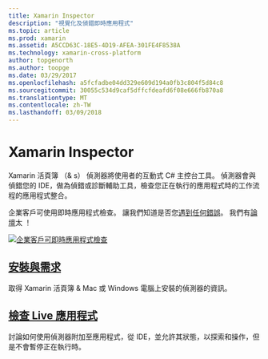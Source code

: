 ```yaml
---
title: Xamarin Inspector
description: "視覺化及偵錯即時應用程式"
ms.topic: article
ms.prod: xamarin
ms.assetid: A5CCD63C-18E5-4D19-AFEA-301FE4F8538A
ms.technology: xamarin-cross-platform
author: topgenorth
ms.author: toopge
ms.date: 03/29/2017
ms.openlocfilehash: a5fcfadbe04dd329e609d194a0fb3c804f5d84c8
ms.sourcegitcommit: 30055c534d9caf5dffcfdeafd6f08e666fb870a8
ms.translationtype: MT
ms.contentlocale: zh-TW
ms.lasthandoff: 03/09/2018
---
```

# <a name="xamarin-inspector"></a>Xamarin Inspector


Xamarin 活頁簿 （& s） 偵測器將使用者的互動式 C# 主控台工具。 偵測器會與偵錯您的 IDE，做為偵錯或診斷輔助工具，檢查您正在執行的應用程式時的工作流程的應用程式整合。

企業客戶可使用即時應用程式檢查。 讓我們知道是否您[遇到任何錯誤](~/tools/inspector/install.md#reporting-bugs)。 我們有[論壇](https://forums.xamarin.com/categories/inspector)太 ！

[![](images/interactive-1.0.0-bike-inspect-3d-small.png "企業客戶可即時應用程式檢查")](images/interactive-1.0.0-bike-inspect-3d.png#lightbox)

## <a name="installation-and-requirementstoolsinspectorinstallmd"></a>[安裝與需求](~/tools/inspector/install.md)

取得 Xamarin 活頁簿 & Mac 或 Windows 電腦上安裝的偵測器的資訊。

## <a name="inspecting-live-applicationstoolsinspectorinspectmd"></a>[檢查 Live 應用程式](~/tools/inspector/inspect.md)

討論如何使用偵測器附加至應用程式，從 IDE，並允許其狀態，以探索和操作，但是不會暫停正在執行時。


